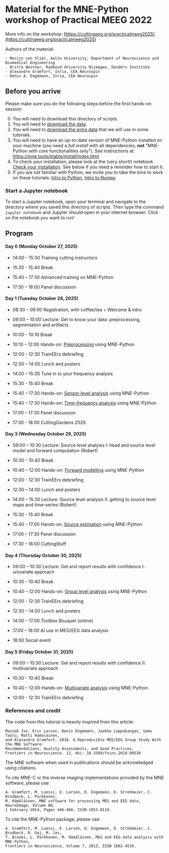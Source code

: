 # Material for the MNE-Python workshop of Practical MEEG 2022

More info on the workshop: [https://cuttingeeg.org/practicalmeeg2025](https://cuttingeeg.org/practicalmeeg2025)

Authors of the material:

    - Marijn van Vliet, Aalto University, Department of Neuroscience and Biomedical Engineering
	- Britta Westner, Radboud University Nijmegen, Donders Institute
	- Alexandre Gramfort, Inria, CEA Neurospin
	- Denis A. Engemann, Inria, CEA Neurospin

## Before you arrive

Please make sure you do the following steps before the first hands-on session:

0. You will need to download this directory of scripts.
1. You will need to [download the data](https://doi.org/10.5281/zenodo.7405048).
2. You will need to [download the extra data](https://drive.google.com/file/d/1EE_pDY-i6zkS5qiysaGw6HiG9yRLL1y1/view?usp=share_link) that we will use in some tutorials.
3. You will need to have an up-to-date version of MNE-Python installed on your machine (you need a *full install* with all dependencies, **not** "MNE-Python with core functionalities only"). See instructions at: https://mne.tools/stable/install/index.html
4. To check your installation, please look at the (very short!) notebook [Check your installation](0-Installation_check.ipynb). See below if you need a reminder how to start it.
5. If you are not familiar with Python, we invite you to take the time to work on these tutorials:
[Intro to Python](intro_to_python/0a-Intro_Python.ipynb), [Intro to Numpy](intro_to_python/0b-Intro_Numpy.ipynb).

### Start a Jupyter notebook

 To start a Jupyter notebook, open your terminal and navigate to the directory where you saved this directory of scripts. Then type the command `jupyter notebook` and Jupyter should open in your internet browser. Click on the notebook you want to run!


## Program

#### Day 0 (Monday October 27, 2025)

 - 14:00 - 15:30 Training cutting instructors
 - 15:30 - 15:40 Break
 - 15:40 – 17:30 Advanced training on MNE-Python

 - 17:30 – 18:00 Panel discussion

#### Day 1 (Tuesday October 28, 2025)

 - 08:30 – 09:00 Registration, with coffee/tea + Welcome & intro

 - 09:00 – 10:00 Lecture: Get to know your data: preprocessing, segmentation and artifacts
 - 10:00 - 10:10 Break
 - 10:10 – 12:00 Hands-on: [Preprocessing](1-Preprocessing.ipynb) using MNE-Python

 - 12:00 - 12:30 TrainEErs debriefing

 - 12:30 – 14:00 Lunch and posters

 - 14.00 – 15:30 Tune in to your frequency analysis
 - 15:30 - 15:40 Break
 - 15:40 – 17:30 Hands-on: [Sensor-level analysis](2-Time_domain_evoked_responses.ipynb) using MNE-Python
 - 15:40 – 17:30 Hands-on: [Time-frequency analysis](3-Time_frequency_analysis.ipynb) using MNE-Python

 - 17:00 – 17:30 Panel discussion
 - 17:30 - 18:00 CuttingGardens 2026

#### Day 3 (Wednesday October 29, 2025)

 - 09:00 – 10:30 Lecture: Source level analysis I: head and source level model and forward computation (Robert)
 - 10:30 - 10:40 Break
 - 10:40 – 12:00 Hands-on: [Forward modelling](4-Forward_modelling.ipynb) using MNE-Python

 - 12:00 - 12:30 TrainEErs debriefing

 - 12:30 – 14:00 Lunch and posters

 - 14:00 – 15:30 Lecture: Source level analysis II: getting to source level maps and time-series (Robert)
 - 15:30 - 15:40 Break
 - 15:40 - 17:00 Hands-on: [Source estimation](5-Source_reconstruction.ipynb) using MNE-Python

 - 17:00 – 17:30 Panel discussion
 - 17:30 – 18:00 CuttingStuff

#### Day 4 (Thursday October 30, 2025)

 - 09:00 – 10:30 Lecture: Get and report results with confidence I: univariate approach
 - 10:30 - 10:40 Break
 - 10:40 – 12:00 Hands-on: [Group level analysis](6-Group_analysis.ipynb) using MNE-Python

 - 12:00 - 12:30 TrainEErs debriefing

 - 12:30 – 14:00 Lunch and posters

 - 14.00 – 17:00 Toolbox Bouquet (online)
 - 17.00 – 18:00 AI use in MEG/EEG data analysis

 - 18:00 Social event

#### Day 5 (Friday October 31, 2025)

 - 09:00 – 10:30 Lecture: Get and report results with confidence II: multivariate approach
 - 10:30 - 10:40 Break
 - 10:40 – 12:00 Hands-on: [Multivariate analysis](7-Multivariate_analysis.ipynb) using MNE-Python

 - 12:00 - 12:30 TrainEErs debriefing


### References and credit

The code from this tutorial is heavily inspired from this article:

	Mainak Jas, Eric Larson, Denis Engemann, Jaakko Leppakangas, Samu Taulu, Matti Hamalainen,
	and Alexandre Gramfort. 2018. A Reproducible MEG/EEG Group Study With the MNE Software:
	Recommendations, Quality Assessments, and Good Practices.
	Frontiers in Neuroscience. 12, doi: 10.3389/fnins.2018.00530

The MNE software when used in publications should be acknowledged using citations.

To cite MNE-C or the inverse imaging implementations provided by the MNE software, please use:

	A. Gramfort, M. Luessi, E. Larson, D. Engemann, D. Strohmeier, C. Brodbeck, L. Parkkonen,
	M. Hämäläinen, MNE software for processing MEG and EEG data, NeuroImage, Volume 86,
	1 February 2014, Pages 446-460, ISSN 1053-8119.

To cite the MNE-Python package, please use:

	A. Gramfort, M. Luessi, E. Larson, D. Engemann, D. Strohmeier, C. Brodbeck, R. Goj, M. Jas,
	T. Brooks, L. Parkkonen, M. Hämäläinen, MEG and EEG data analysis with MNE-Python,
	Frontiers in Neuroscience, Volume 7, 2013, ISSN 1662-453X.

